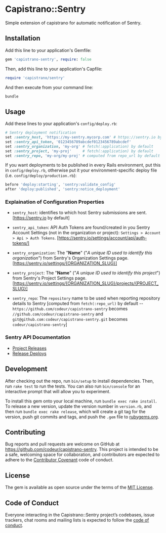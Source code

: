 # Capistrano::Sentry

Simple extension of capistrano for automatic notification of Sentry.

## Installation

Add this line to your application's Gemfile:

```ruby
gem 'capistrano-sentry', require: false
```

Then, add this line to your application's Capfile:

```ruby
require 'capistrano/sentry'
```

And then execute from your command line:

```bash
bundle
```

## Usage

Add these lines to your application's `config/deploy.rb`:

```ruby
# Sentry deployment notification
set :sentry_host, 'https://my-sentry.mycorp.com' # https://sentry.io by default
set :sentry_api_token, '0123456789abcdef0123456789abcdef'
set :sentry_organization, 'my-org' # fetch(:application) by default
set :sentry_project, 'my-proj'     # fetch(:application) by default
set :sentry_repo, 'my-org/my-proj' # computed from repo_url by default
```

If you want deployments to be published in every Rails environment, put this in `config/deploy.rb`, otherwise put it your environment-specific deploy file (i.e. `config/deploy/production.rb`):
```ruby
before 'deploy:starting', 'sentry:validate_config'
after 'deploy:published', 'sentry:notice_deployment'
```

### Explaination of Configuration Properties

* `sentry_host`: identifies to which host Sentry submissions are sent. [https://sentry.io by default]

* `sentry_api_token`: API Auth Tokens are found/created in you Sentry Account Settings (not in the organization or project): `Settings > Account > Api > Auth Tokens`.
 [https://sentry.io/settings/account/api/auth-tokens/]

* `sentry_organization`: The "**Name**" ("*A unique ID used to identify this organization*") from Sentry's Organization Settings page.
[https://sentry.io/settings/{ORGANIZATION_SLUG}]

* `sentry_project`: The "**Name**" ("*A unique ID used to identify this project*") from Sentry's Project Settings page.
[https://sentry.io/settings/{ORGANIZATION_SLUG}/projects/{PROJECT_SLUG}]

* `sentry_repo`: The `repository` name to be used when reporting repository details to Sentry [computed from `fetch(:repo_url)` by default -- `https://github.com/codeur/capistrano-sentry` becomes `//github.com/codeur/capistrano-sentry` and `git@github.com:codeur/capistrano-sentry.git` becomes `codeur/capistrano-sentry`]

### Sentry API Documentation
* [Project Releases](https://docs.sentry.io/api/releases/post-project-releases/)
* [Release Deploys](https://docs.sentry.io/api/releases/post-release-deploys/)

## Development

After checking out the repo, run `bin/setup` to install dependencies. Then, run `rake test` to run the tests. You can also run `bin/console` for an interactive prompt that will allow you to experiment.

To install this gem onto your local machine, run `bundle exec rake install`. To release a new version, update the version number in `version.rb`, and then run `bundle exec rake release`, which will create a git tag for the version, push git commits and tags, and push the `.gem` file to [rubygems.org](https://rubygems.org).

## Contributing

Bug reports and pull requests are welcome on GitHub at https://github.com/codeur/capistrano-sentry. This project is intended to be a safe, welcoming space for collaboration, and contributors are expected to adhere to the [Contributor Covenant](http://contributor-covenant.org) code of conduct.

## License

The gem is available as open source under the terms of the [MIT License](https://opensource.org/licenses/MIT).

## Code of Conduct

Everyone interacting in the Capistrano::Sentry project’s codebases, issue trackers, chat rooms and mailing lists is expected to follow the [code of conduct](https://github.com/codeur/capistrano-sentry/blob/master/CODE_OF_CONDUCT.md).
